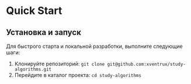 # Quick Start

## Установка и запуск
Для быстрого старта и локальной разработки, выполните следующие шаги:

1. Клонируйте репозиторий:
   `git clone git@github.com:xventrux/study-algorithms.git`
2. Перейдите в каталог проекта:
   `cd study-algorithms`